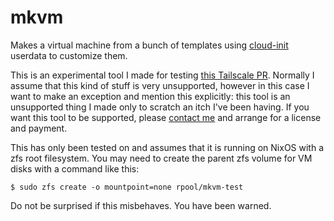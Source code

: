 # mkvm

Makes a virtual machine from a bunch of templates using
[cloud-init](https://cloudinit.readthedocs.io/en/latest/) userdata to customize
them.

This is an experimental tool I made for testing [this Tailscale
PR](https://github.com/tailscale/tailscale/pull/1934). Normally I assume that
this kind of stuff is very unsupported, however in this case I want to make an
exception and mention this explicitly: this tool is an unsupported thing I made
only to scratch an itch I've been having. If you want this tool to be supported,
please [contact me](https://christine.website) and arrange for a license and
payment.

This has only been tested on and assumes that it is running on NixOS with a zfs
root filesystem. You may need to create the parent zfs volume for VM disks with
a command like this:

```console
$ sudo zfs create -o mountpoint=none rpool/mkvm-test
```

Do not be surprised if this misbehaves. You have been warned.
